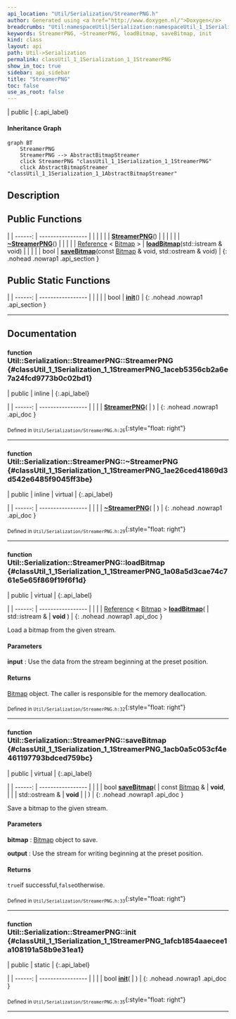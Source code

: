 ```yaml
---
api_location: "Util/Serialization/StreamerPNG.h"
author: Generated using <a href="http://www.doxygen.nl/">Doxygen</a>
breadcrumbs: "Util:namespaceUtil|Serialization:namespaceUtil_1_1Serialization"
keywords: StreamerPNG, ~StreamerPNG, loadBitmap, saveBitmap, init
kind: class
layout: api
path: Util->Serialization
permalink: classUtil_1_1Serialization_1_1StreamerPNG
show_in_toc: true
sidebar: api_sidebar
title: "StreamerPNG"
toc: false
use_as_root: false
---
```


| public |
{:.api_label}

#### Inheritance Graph

```mermaid
graph BT
	StreamerPNG
	StreamerPNG --> AbstractBitmapStreamer
	click StreamerPNG "classUtil_1_1Serialization_1_1StreamerPNG"
	click AbstractBitmapStreamer "classUtil_1_1Serialization_1_1AbstractBitmapStreamer"
```

## Description





## Public Functions

|
| ------: | ----------------- |
|  | |
|  | **[StreamerPNG](#classUtil_1_1Serialization_1_1StreamerPNG_1aceb5356cb2a6e7a24fcd9773b0c02bd1)**() |
|  | |
|  | **[~StreamerPNG](#classUtil_1_1Serialization_1_1StreamerPNG_1ae26ced41869d3d542e6485f9045ff3be)**() |
|  | |
| [Reference](classUtil_1_1Reference) < [Bitmap](classUtil_1_1Bitmap) > | **[loadBitmap](#classUtil_1_1Serialization_1_1StreamerPNG_1a08a5d3cae74c761e5e65f869f19f6f1d)**(std::istream & void) |
|  | |
| bool | **[saveBitmap](#classUtil_1_1Serialization_1_1StreamerPNG_1acb0a5c053cf4e461197793bdced759bc)**(const [Bitmap](classUtil_1_1Bitmap) & void, std::ostream & void) |
{: .nohead .nowrap1 .api_section }


## Public Static Functions

|
| ------: | ----------------- |
|  | |
| bool | **[init](#classUtil_1_1Serialization_1_1StreamerPNG_1afcb1854aaecee1a108191a58b9e31ea1)**() |
{: .nohead .nowrap1 .api_section }


-------------------------------------------------------------------

## Documentation

### <small>function</small><br/> Util::Serialization::StreamerPNG::StreamerPNG {#classUtil_1_1Serialization_1_1StreamerPNG_1aceb5356cb2a6e7a24fcd9773b0c02bd1}

| public | inline |
{:.api_label}

|
| ------: | ----------------- |
|  |
|  **[StreamerPNG](#classUtil_1_1Serialization_1_1StreamerPNG_1aceb5356cb2a6e7a24fcd9773b0c02bd1)**( |  ) |
{: .nohead .nowrap1 .api_doc }





<sub>Defined in `Util/Serialization/StreamerPNG.h:26`</sub>{:style="float: right"}

-------------------------------------------------------------------

### <small>function</small><br/> Util::Serialization::StreamerPNG::~StreamerPNG {#classUtil_1_1Serialization_1_1StreamerPNG_1ae26ced41869d3d542e6485f9045ff3be}

| public | inline | virtual |
{:.api_label}

|
| ------: | ----------------- |
|  |
|  **[~StreamerPNG](#classUtil_1_1Serialization_1_1StreamerPNG_1ae26ced41869d3d542e6485f9045ff3be)**( |  ) |
{: .nohead .nowrap1 .api_doc }





<sub>Defined in `Util/Serialization/StreamerPNG.h:29`</sub>{:style="float: right"}

-------------------------------------------------------------------

### <small>function</small><br/> Util::Serialization::StreamerPNG::loadBitmap {#classUtil_1_1Serialization_1_1StreamerPNG_1a08a5d3cae74c761e5e65f869f19f6f1d}

| public | virtual |
{:.api_label}

|
| ------: | ----------------- |
|  |
| [Reference](classUtil_1_1Reference) < [Bitmap](classUtil_1_1Bitmap) > **[loadBitmap](#classUtil_1_1Serialization_1_1StreamerPNG_1a08a5d3cae74c761e5e65f869f19f6f1d)**( | std::istream & | **void** ) |
{: .nohead .nowrap1 .api_doc }



Load a bitmap from the given stream.


#### Parameters
**input**
:  Use the data from the stream beginning at the preset position.




#### Returns
 [Bitmap](classUtil_1_1Bitmap) object. The caller is responsible for the memory deallocation.





<sub>Defined in `Util/Serialization/StreamerPNG.h:32`</sub>{:style="float: right"}

-------------------------------------------------------------------

### <small>function</small><br/> Util::Serialization::StreamerPNG::saveBitmap {#classUtil_1_1Serialization_1_1StreamerPNG_1acb0a5c053cf4e461197793bdced759bc}

| public | virtual |
{:.api_label}

|
| ------: | ----------------- |
|  |
| bool **[saveBitmap](#classUtil_1_1Serialization_1_1StreamerPNG_1acb0a5c053cf4e461197793bdced759bc)**( | const [Bitmap](classUtil_1_1Bitmap) & | **void**, |
| | std::ostream & | **void** |
|   ) |
{: .nohead .nowrap1 .api_doc }



Save a bitmap to the given stream.


#### Parameters
**bitmap**
:   [Bitmap](classUtil_1_1Bitmap) object to save.



**output**
:  Use the stream for writing beginning at the preset position.




#### Returns
`true`if successful,`false`otherwise.





<sub>Defined in `Util/Serialization/StreamerPNG.h:33`</sub>{:style="float: right"}

-------------------------------------------------------------------

### <small>function</small><br/> Util::Serialization::StreamerPNG::init {#classUtil_1_1Serialization_1_1StreamerPNG_1afcb1854aaecee1a108191a58b9e31ea1}

| public | static |
{:.api_label}

|
| ------: | ----------------- |
|  |
| bool **[init](#classUtil_1_1Serialization_1_1StreamerPNG_1afcb1854aaecee1a108191a58b9e31ea1)**( |  ) |
{: .nohead .nowrap1 .api_doc }





<sub>Defined in `Util/Serialization/StreamerPNG.h:35`</sub>{:style="float: right"}

-------------------------------------------------------------------

